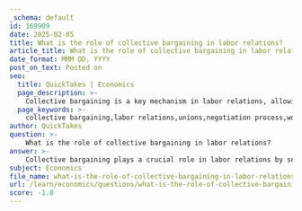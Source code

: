 ```yaml
---
_schema: default
id: 169909
date: 2025-02-05
title: What is the role of collective bargaining in labor relations?
article_title: What is the role of collective bargaining in labor relations?
date_format: MMM DD, YYYY
post_on_text: Posted on
seo:
  title: QuickTakes | Economics
  page_description: >-
    Collective bargaining is a key mechanism in labor relations, allowing workers organized in unions to negotiate with employers for better wages, benefits, and working conditions, thereby balancing power dynamics in the workplace.
  page_keywords: >-
    collective bargaining,labor relations,unions,negotiation process,worker empowerment,strikes,legal framework,labor laws,economic implications
author: QuickTakes
question: >-
    What is the role of collective bargaining in labor relations?
answer: >-
    Collective bargaining plays a crucial role in labor relations by serving as the primary mechanism through which workers, typically organized in unions, negotiate with employers for improved wages, benefits, and working conditions. This process is essential for balancing the power dynamics between employees and employers, particularly in capitalist economies where employers often hold more negotiating power.\n\n### Key Aspects of Collective Bargaining:\n\n1. **Negotiation Process**: Collective bargaining involves discussions between union representatives and employers to reach agreements that benefit both parties. These agreements often culminate in labor contracts that outline wages, benefits, work hours, and other employment conditions.\n\n2. **Empowerment of Workers**: By organizing into unions, workers can collectively present their demands, which enhances their bargaining power compared to negotiating individually. This collective action can lead to more favorable outcomes, such as wage increases and better health benefits.\n\n3. **Strikes as a Tool**: One of the most significant tools in collective bargaining is the strike. When negotiations stall, unions may call for a strike, which halts production and can threaten the employer's profits. This tactic underscores the importance of labor in production processes and compels employers to reconsider their positions to avoid financial losses.\n\n4. **Legal Framework**: Collective bargaining is often supported by labor laws that protect the rights of workers to organize and negotiate collectively. These laws help ensure that the bargaining process is fair and that both parties adhere to the agreements reached.\n\n5. **Impact on Labor Relations**: Successful collective bargaining can lead to improved labor relations, fostering a more cooperative environment between workers and management. This can result in increased job satisfaction, lower turnover rates, and enhanced productivity.\n\n6. **Economic Implications**: The outcomes of collective bargaining can have broader economic implications, influencing wage levels across industries, affecting consumer spending, and impacting overall economic growth.\n\nIn summary, collective bargaining is a vital component of labor relations that empowers workers, facilitates negotiations for better employment conditions, and plays a significant role in shaping the dynamics of the labor market. It serves as a counterbalance to the power of employers, ensuring that workers have a voice in their employment conditions.
subject: Economics
file_name: what-is-the-role-of-collective-bargaining-in-labor-relations.md
url: /learn/economics/questions/what-is-the-role-of-collective-bargaining-in-labor-relations
score: -1.0
---
```


&nbsp;